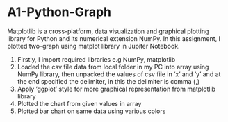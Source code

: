 # A1-Python-Graph

Matplotlib is a cross-platform, data visualization and graphical plotting library for Python and its numerical extension NumPy. In this assignment, I plotted two-graph using matplot library in Jupiter Notebook. 
1)	Firstly, I import required libraries e.g NumPy, matplotlib 
2)	Loaded the csv file data from local folder in my PC into array using NumPy library, then unpacked the values of csv file in ‘x’ and ‘y’ and at the end specified the delimiter, in this the delimiter is comma (,)
3)	Apply ’ggplot’ style for more graphical representation from matplotlib library
4)	Plotted the chart from given values in array
5)	Plotted bar chart on same data using various colors
